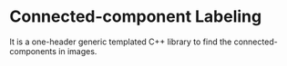 # Connected-component Labeling
It is a one-header generic templated C++ library to find the connected-components in images.